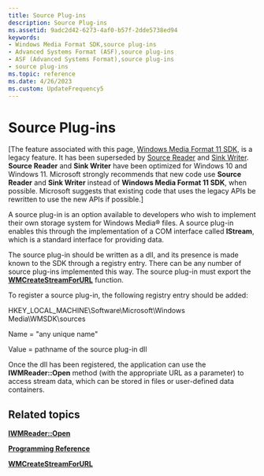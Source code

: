 ```yaml
---
title: Source Plug-ins
description: Source Plug-ins
ms.assetid: 9adc2d42-6273-4af0-b57f-2dde5738ed94
keywords:
- Windows Media Format SDK,source plug-ins
- Advanced Systems Format (ASF),source plug-ins
- ASF (Advanced Systems Format),source plug-ins
- source plug-ins
ms.topic: reference
ms.date: 4/26/2023
ms.custom: UpdateFrequency5
---
```


# Source Plug-ins

\[The feature associated with this page, [Windows Media Format 11 SDK](/windows/win32/wmformat/windows-media-format-11-sdk), is a legacy feature. It has been superseded by [Source Reader](/windows/win32/medfound/source-reader) and [Sink Writer](/windows/win32/medfound/sink-writer). **Source Reader** and **Sink Writer** have been optimized for Windows 10 and Windows 11. Microsoft strongly recommends that new code use **Source Reader** and **Sink Writer** instead of **Windows Media Format 11 SDK**, when possible. Microsoft suggests that existing code that uses the legacy APIs be rewritten to use the new APIs if possible.\]

A source plug-in is an option available to developers who wish to implement their own storage system for Windows Media® files. A source plug-in enables this through the implementation of a COM interface called **IStream**, which is a standard interface for providing data.

The source plug-in should be written as a dll, and its presence is made known to the SDK through a registry entry. There can be any number of source plug-ins implemented this way. The source plug-in must export the [**WMCreateStreamForURL**](wmcreatestreamforurl.md) function.

To register a source plug-in, the following registry entry should be added:

HKEY\_LOCAL\_MACHINE\\Software\\Microsoft\\Windows Media\\WMSDK\\sources

Name = "any unique name"

Value = pathname of the source plug-in dll

Once the dll has been registered, the application can use the **IWMReader::Open** method (with the appropriate URL as a parameter) to access stream data, which can be stored in files or user-defined data containers.

## Related topics

<dl> <dt>

[**IWMReader::Open**](/previous-versions/windows/desktop/api/Wmsdkidl/nf-wmsdkidl-iwmreader-open)
</dt> <dt>

[**Programming Reference**](programming-reference.md)
</dt> <dt>

[**WMCreateStreamForURL**](wmcreatestreamforurl.md)
</dt> </dl>

 

 




